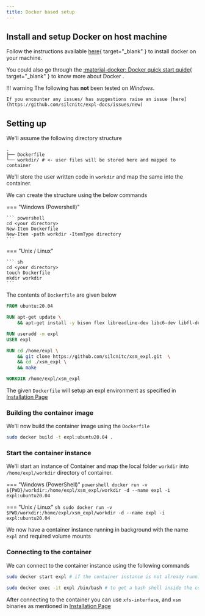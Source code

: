 ```yaml
---
title: Docker based setup
---
```


## Install and setup Docker on host machine

Follow the instructions available [here](https://docs.docker.com/get-docker/){ target="_blank" } to install docker on your machine.

You could also go through the [:material-docker: Docker quick start quide](https://docs.docker.com/get-started/){ target="_blank" }  to know more about Docker .

!!! warning
    The following has **not** been tested on _Windows_.
    
    If you encounter any issues/ has suggestions raise an issue [here](https://github.com/silcnitc/expl-docs/issues/new)

## Setting up

We'll assume the following directory structure

``` plaintext
.
├── Dockerfile
└── workdir/ # <- user files will be stored here and mapped to container
```

We'll store the user written code in `workdir` and map the same into the container.

We can create the structure using the below commands

=== "Windows (Powershell)"

    ``` powershell
    cd <your directory>
    New-Item Dockerfile
    New-Item -path workdir -ItemType directory
    ```

=== "Unix / Linux"

    ``` sh
    cd <your directory>
    touch Dockerfile
    mkdir workdir
    ```

The contents of `Dockerfile` are given below

``` Dockerfile
FROM ubuntu:20.04

RUN apt-get update \
    && apt-get install -y bison flex libreadline-dev libc6-dev libfl-dev wget vim make gcc curl git build-essential

RUN useradd -m expl
USER expl

RUN cd /home/expl \
    && git clone https://github.com/silcnitc/xsm_expl.git  \
    && cd ./xsm_expl \
    && make

WORKDIR /home/expl/xsm_expl
```

The given `Dockerfile` will setup an expl environment as specified in [Installation Page](./install.md)

### Building the container image

We'll now build the container image using the `Dockerfile`

```sh
sudo docker build -t expl:ubuntu20.04 .
```

### Start the container instance

We'll start an instance of Container and map the local folder `workdir` into `/home/expl/workdir` directory of container.

=== "Windows (PowerShell)"
    ``` powershell
    docker run -v ${PWD}/workdir:/home/expl/xsm_expl/workdir -d --name expl -i expl:ubuntu20.04
    ```

=== "Unix / Linux"
    ``` sh
    sudo docker run -v $PWD/workdir:/home/expl/xsm_expl/workdir -d --name expl -i expl:ubuntu20.04 
    ```

We now have a container instance running in background with the name `expl` and required volume mounts

### Connecting to the container

We can connect to the container instance using the following commands

```sh
sudo docker start expl # if the container instance is not already running

sudo docker exec -it expl /bin/bash # to get a bash shell inside the container
```

After connecting to the container you can use `xfs-interface`, and `xsm` binaries as mentioned in [Installation Page](./install.md)